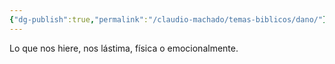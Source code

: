 ```yaml
---
{"dg-publish":true,"permalink":"/claudio-machado/temas-biblicos/dano/"}
---
```


Lo que nos hiere, nos lástima, física o emocionalmente.